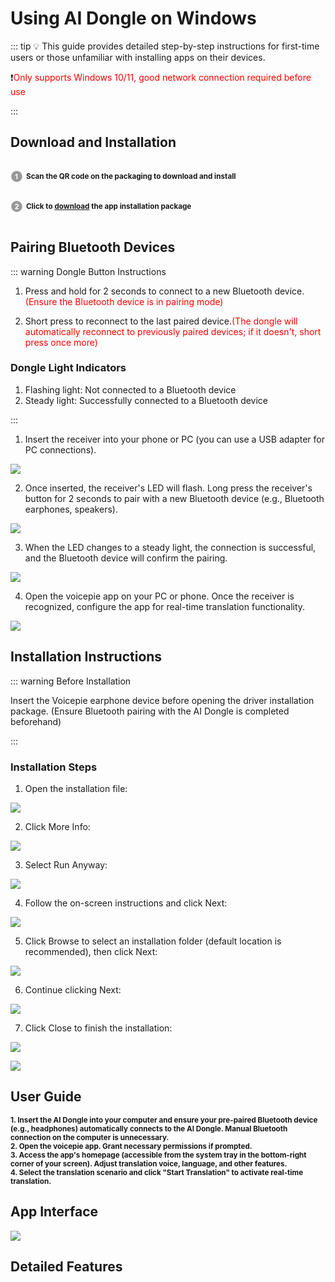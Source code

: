 # Using AI Dongle on Windows

::: tip 💡 This guide provides detailed step-by-step instructions for first-time users or those unfamiliar with installing apps on their devices.

❗️<font style="color: red">Only supports Windows 10/11, good network connection required before use</font>

:::

## Download and Installation

<p style="display: inline-block; vertical-align: middle; margin-right: 5px;">
  <svg t="1731483445691" class="icon" viewBox="0 0 1024 1024" version="1.1" xmlns="http://www.w3.org/2000/svg" p-id="22931" width="20" height="20">
    <path d="M512.045025 962.874851c-248.349251 0-449.65507-201.846124-449.65507-450.919876 0-248.984724 201.305819-450.830849 449.65507-450.830849 248.261247 0 449.565019 201.846124 449.565019 450.830849C961.610044 761.028727 760.306272 962.874851 512.045025 962.874851L512.045025 962.874851zM572.751642 289.933345l-69.211315 0c-9.766434 27.322275-27.685549 51.116191-53.835116 71.65497-26.054399 20.446681-50.302663 34.288944-72.557526 41.61684l0 77.535911c42.346457-14.023388 79.07701-35.555797 110.197798-64.778352l0 322.720076 85.406159 0L572.751642 289.933345 572.751642 289.933345z" fill="#999999" p-id="22932"></path>
  </svg>
</p><strong><small>Scan the QR code on the packaging to download and install</small></strong><br>
<p style="display: inline-block; vertical-align: middle; margin-right: 5px;">
  <svg t="1731484117001" class="icon" viewBox="0 0 1024 1024" version="1.1" xmlns="http://www.w3.org/2000/svg" p-id="24111" width="20" height="20">
    <path d="M511.950881 962.833919c-248.254084 0-449.561949-201.849194-449.561949-450.833919S263.696798 61.166081 511.950881 61.166081c248.353344 0 449.659163 201.848171 449.659163 450.832895S760.305249 962.833919 511.950881 962.833919L511.950881 962.833919zM662.141532 665.532769 492.320798 665.532769c4.433986-7.780197 10.224876-15.652492 17.46579-23.793916 7.143701-8.142447 24.246217-24.608467 51.2922-49.399083 27.053146-24.789593 45.695738-43.788296 56.095599-56.997132 15.566534-19.905352 26.962072-38.904055 34.202986-57.08923 7.147794-18.186198 10.765181-37.366026 10.765181-57.45148 0-35.374672-12.573363-64.87045-37.636179-88.665389-25.15389-23.793916-59.715033-35.646871-103.595426-35.646871-40.077787 0-73.464175 10.222829-100.246145 30.761608-26.689872 20.537755-42.61047 54.374398-47.676859 101.602026l85.408205 8.504698c1.629103-25.060769 7.688099-42.974767 18.0941-53.740972 10.492982-10.766205 24.608467-16.194844 42.340317-16.194844 17.915022 0 31.940456 5.15644 42.070164 15.380292 10.226922 10.313903 15.293311 24.970718 15.293311 44.061518 0 17.281595-5.884011 34.742269-17.640776 52.475142-8.69094 12.846586-32.212656 37.184901-70.665433 73.194022-47.772027 44.512796-79.794347 80.250742-95.994308 107.120716-16.192797 26.962072-25.877367 55.461149-29.127388 85.498256l299.375391 0L662.141532 665.532769 662.141532 665.532769z" fill="#999999" p-id="24112"></path>
  </svg>
</p><strong><small>Click to <a href="https://kikago.tech/bridge/download">download</a> the app installation package</small></strong>

## Pairing Bluetooth Devices

::: warning Dongle Button Instructions

1. Press and hold for 2 seconds to connect to a new Bluetooth device.<font style="color: red">(Ensure the Bluetooth device is in pairing mode)</font>

2. Short press to reconnect to the last paired device.<font style="color: red">(The dongle will automatically reconnect to previously paired devices; if it doesn't, short press once more)</font>

### Dongle Light Indicators

1. Flashing light: Not connected to a Bluetooth device
2. Steady light: Successfully connected to a Bluetooth device

:::

1. Insert the receiver into your phone or PC (you can use a USB adapter for PC connections).

![](https://bu.dusays.com/2024/11/18/673b06df9370b.png)

2. Once inserted, the receiver's LED will flash.
   Long press the receiver's button for 2 seconds to pair with a new Bluetooth device (e.g., Bluetooth earphones, speakers).

![](https://bu.dusays.com/2024/11/18/673b06dfa8d35.png)

3. When the LED changes to a steady light, the connection is successful, and the Bluetooth device will confirm the pairing.

![](https://bu.dusays.com/2024/11/18/673b075392eb6.png)

4. Open the voicepie app on your PC or phone. Once the receiver is recognized, configure the app for real-time translation functionality.

![](https://bu.dusays.com/2024/11/18/673b06de69a63.png)

## Installation Instructions

::: warning Before Installation

Insert the Voicepie earphone device before opening the driver installation package. (Ensure Bluetooth pairing with the AI Dongle is completed beforehand)

:::

<!--
### Keeping the Installer
1. When the download is complete, **save the installation package** as instructed below.
   ![](https://bu.dusays.com/2024/11/15/6736fab95af2c.webp)

2. Click **"Show more details"**.
   ![](https://bu.dusays.com/2024/11/15/6736fab95f949.webp)

3. Select **"Keep anyway"** to proceed.
   ![](https://bu.dusays.com/2024/11/15/6736fab963dbd.webp) -->

### Installation Steps

1. Open the installation file:

![](https://bu.dusays.com/2024/11/15/6736fcb18082a.webp)

2. Click More Info:

![](https://bu.dusays.com/2025/01/24/679309ebf1c53.jpg)

3. Select Run Anyway:

![](https://bu.dusays.com/2025/01/24/679309ec2efe7.jpg)

4. Follow the on-screen instructions and click Next:

![](https://bu.dusays.com/2025/01/24/679309ec23970.jpg)

5. Click Browse to select an installation folder (default location is recommended), then click Next:

![](https://bu.dusays.com/2025/01/24/679309ec37ccd.jpg)

6. Continue clicking Next:

![](https://bu.dusays.com/2025/01/24/679309ec3d08f.jpg)

7. Click Close to finish the installation:

![](https://bu.dusays.com/2025/01/24/679309ec64824.jpg)

![](https://bu.dusays.com/2025/01/24/679309ec77364.jpg)

## User Guide

<strong>
<small>
1. Insert the AI Dongle into your computer and ensure your pre-paired Bluetooth device (e.g., headphones) automatically connects to the AI Dongle. Manual Bluetooth connection on the computer is unnecessary.<br>
2. Open the voicepie app. Grant necessary permissions if prompted.<br>
3. Access the app's homepage (accessible from the system tray in the bottom-right corner of your screen). Adjust translation voice, language, and other features.<br>
4. Select the translation scenario and click "Start Translation" to activate real-time translation.  
</small>
</strong>

## App Interface

![](https://bu.dusays.com/2025/01/24/679309ece7658.png)

## Detailed Features

<DocCard :cards="[
  {
    title: 'Translation Mode',
    description: '',
    avatar: '/img/情景模式.png',
    path: '/en/guide/modes-windows'
  },
  {
    title: 'Broadcast Settings',
    description: '',
    avatar: '/img/设置.png',
    path: '/en/guide/settings'
  },
  {
    title: 'Language/Voice Selection',
    description: '',
    avatar: '/img/语种切换.png',
    path: '/en/guide/language'
  },
    {
    title: 'Other Features',
    description: '',
    avatar: '/img/其它.png',
    path: '/en/guide/other'
  },
      {
    title: 'Help&Support',
    description: '',
    avatar: '/img/问题答疑.png',
    path: '/en/help/preface'
  }
]" />

